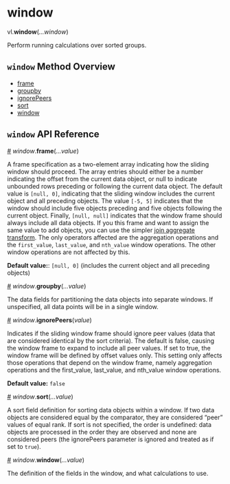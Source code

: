 # window

vl.<b>window</b>(<em>...window</em>)

Perform running calculations over sorted groups.

## <code>window</code> Method Overview

* <a href="#frame">frame</a>
* <a href="#groupby">groupby</a>
* <a href="#ignorePeers">ignorePeers</a>
* <a href="#sort">sort</a>
* <a href="#window">window</a>

## <code>window</code> API Reference

<a id="frame" href="#frame">#</a>
<em>window</em>.<b>frame</b>(<em>...value</em>)

A frame specification as a two-element array indicating how the sliding window should proceed. The array entries should either be a number indicating the offset from the current data object, or null to indicate unbounded rows preceding or following the current data object. The default value is `[null, 0]`, indicating that the sliding window includes the current object and all preceding objects. The value `[-5, 5]` indicates that the window should include five objects preceding and five objects following the current object. Finally, `[null, null]` indicates that the window frame should always include all data objects. If you this frame and want to assign the same value to add objects, you can use the simpler [join aggregate transform](https://vega.github.io/vega-lite/docs/joinaggregate.html). The only operators affected are the aggregation operations and the `first_value`, `last_value`, and `nth_value` window operations. The other window operations are not affected by this.

__Default value:__:  `[null, 0]` (includes the current object and all preceding objects)

<a id="groupby" href="#groupby">#</a>
<em>window</em>.<b>groupby</b>(<em>...value</em>)

The data fields for partitioning the data objects into separate windows. If unspecified, all data points will be in a single window.

<a id="ignorePeers" href="#ignorePeers">#</a>
<em>window</em>.<b>ignorePeers</b>(<em>value</em>)

Indicates if the sliding window frame should ignore peer values (data that are considered identical by the sort criteria). The default is false, causing the window frame to expand to include all peer values. If set to true, the window frame will be defined by offset values only. This setting only affects those operations that depend on the window frame, namely aggregation operations and the first_value, last_value, and nth_value window operations.

__Default value:__ `false`

<a id="sort" href="#sort">#</a>
<em>window</em>.<b>sort</b>(<em>...value</em>)

A sort field definition for sorting data objects within a window. If two data objects are considered equal by the comparator, they are considered “peer” values of equal rank. If sort is not specified, the order is undefined: data objects are processed in the order they are observed and none are considered peers (the ignorePeers parameter is ignored and treated as if set to `true`).

<a id="window" href="#window">#</a>
<em>window</em>.<b>window</b>(<em>...value</em>)

The definition of the fields in the window, and what calculations to use.

